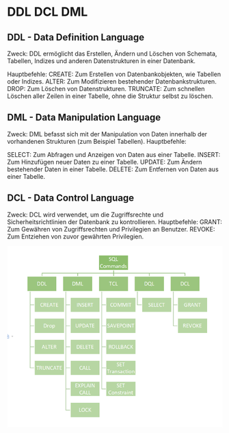 # DDL DCL DML

## DDL - Data Definition Language

Zweck: DDL ermöglicht das Erstellen, Ändern und Löschen von Schemata, Tabellen, Indizes und anderen Datenstrukturen in einer Datenbank.


Hauptbefehle:
CREATE: Zum Erstellen von Datenbankobjekten, wie Tabellen oder Indizes.
ALTER: Zum Modifizieren bestehender Datenbankstrukturen.
DROP: Zum Löschen von Datenstrukturen.
TRUNCATE: Zum schnellen Löschen aller Zeilen in einer Tabelle, ohne die Struktur selbst zu löschen.

## DML - Data Manipulation Language

Zweck: DML befasst sich mit der Manipulation von Daten innerhalb der vorhandenen Strukturen (zum Beispiel Tabellen).
Hauptbefehle:


SELECT: Zum Abfragen und Anzeigen von Daten aus einer Tabelle.
INSERT: Zum Hinzufügen neuer Daten zu einer Tabelle.
UPDATE: Zum Ändern bestehender Daten in einer Tabelle.
DELETE: Zum Entfernen von Daten aus einer Tabelle.


## DCL - Data Control Language

Zweck: DCL wird verwendet, um die Zugriffsrechte und Sicherheitsrichtlinien der Datenbank zu kontrollieren.
Hauptbefehle:
GRANT: Zum Gewähren von Zugriffsrechten und Privilegien an Benutzer.
REVOKE: Zum Entziehen von zuvor gewährten Privilegien.

![alt text](image.png)


